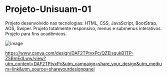 # Projeto-Unisuam-01
 
Projeto desenvolvido nas tecnologias: HTML, CSS, JavaScript, BootStrap, AOS, Swiper. Projeto totalmente responsivo, menus e submenus interativos. Projeto para fins acadêmicos.

![image](https://github.com/LzLuscas/projeto-cpaas-unisuam-01/assets/115434062/7e7c9a6d-2bfa-44bb-93e6-9d4e01f7ff4c)

https://www.canva.com/design/DAF2TPtvxPc/QZEisqukB1TP-ZSBmEdLww/view?utm_content=DAF2TPtvxPc&utm_campaign=share_your_design&utm_medium=link&utm_source=shareyourdesignpanel
